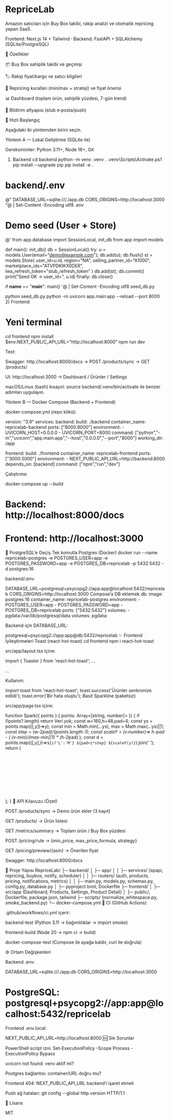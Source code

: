 # RepriceLab

Amazon satıcıları için Buy Box takibi, rakip analizi ve otomatik repricing yapan SaaS.

Frontend: Next.js 14 + Tailwind · Backend: FastAPI + SQLAlchemy (SQLite/PostgreSQL)

🌟 Özellikler

📦 Buy Box sahiplik takibi ve geçmişi

🏷️ Rakip fiyat/kargo ve satıcı bilgileri

🤖 Repricing kuralları (min/max + strateji) ve fiyat önerisi

📊 Dashboard (toplam ürün, sahiplik yüzdesi, 7-gün trend)

🔔 Bildirim altyapısı (stub e‑posta/push)

🚀 Hızlı Başlangıç

Aşağıdaki iki yöntemden birini seçin.

Yöntem A — Lokal Geliştirme (SQLite ile)

Gereksinimler: Python 3.11+, Node 18+, Git

1) Backend
cd backend
python -m venv .venv
. .venv\Scripts\Activate.ps1
pip install --upgrade pip
pip install -e .


# backend/.env
@"
DATABASE_URL=sqlite:///./app.db
CORS_ORIGINS=http://localhost:3000
"@ | Set-Content -Encoding utf8 .env


# Demo seed (User + Store)
@'
from app.database import SessionLocal, init_db
from app import models


def main():
    init_db()
    db = SessionLocal()
    try:
        u = models.User(email="demo@example.com"); db.add(u); db.flush()
        st = models.Store(
            user_id=u.id, region="NA", selling_partner_id="A1000",
            marketplace_ids="ATVPDKIKX0DER", lwa_refresh_token="stub_refresh_token"
        )
        db.add(st); db.commit()
        print("Seed OK -> user_id=", u.id)
    finally:
        db.close()


if __name__ == "__main__":
    main()
'@ | Set-Content -Encoding utf8 seed_db.py


python seed_db.py
python -m uvicorn app.main:app --reload --port 8000
2) Frontend
# Yeni terminal
cd frontend
npm install
$env:NEXT_PUBLIC_API_URL="http://localhost:8000"
npm run dev

Test:

Swagger: http://localhost:8000/docs → POST /products/sync → GET /products/

UI: http://localhost:3000 → Dashboard / Ürünler / Settings

macOS/Linux (bash) kısayol: source backend/.venv/bin/activate ile benzer adımları uygulayın.

Yöntem B — Docker Compose (Backend + Frontend)

docker-compose.yml (repo kökü):

version: "3.9"
services:
  backend:
    build: ./backend
    container_name: repricelab-backend
    ports: ["8000:8000"]
    environment:
      - UVICORN_HOST=0.0.0.0
      - UVICORN_PORT=8000
    command: ["python","-m","uvicorn","app.main:app","--host","0.0.0.0","--port","8000"]
    working_dir: /app


  frontend:
    build: ./frontend
    container_name: repricelab-frontend
    ports: ["3000:3000"]
    environment:
      - NEXT_PUBLIC_API_URL=http://backend:8000
    depends_on: [backend]
    command: ["npm","run","dev"]

Çalıştırma:

docker-compose up --build
# Backend:  http://localhost:8000/docs
# Frontend: http://localhost:3000
🐘 PostgreSQL’e Geçiş
Tek komutla Postgres (Docker)
docker run --name repricelab-postgres -e POSTGRES_USER=app -e POSTGRES_PASSWORD=app -e POSTGRES_DB=repricelab -p 5432:5432 -d postgres:16

backend/.env:

DATABASE_URL=postgresql+psycopg2://app:app@localhost:5432/repricelab
CORS_ORIGINS=http://localhost:3000
Compose’a DB eklemek
  db:
    image: postgres:16
    container_name: repricelab-postgres
    environment:
      - POSTGRES_USER=app
      - POSTGRES_PASSWORD=app
      - POSTGRES_DB=repricelab
    ports: ["5432:5432"]
    volumes:
      - pgdata:/var/lib/postgresql/data
volumes:
  pgdata:

Backend için DATABASE_URL:

postgresql+psycopg2://app:app@db:5432/repricelab
✨ Frontend İyileştirmeleri
Toast (react-hot-toast)
cd frontend
npm i react-hot-toast

src/app/layout.tsx içine:

import { Toaster } from 'react-hot-toast';
...
<body>
  ...
  <Toaster position="top-right" />
</body>

Kullanım:

import toast from 'react-hot-toast';
toast.success('Ürünler senkronize edildi');
toast.error('Bir hata oluştu');
Basit Sparkline (paketsiz)

src/app/page.tsx içine:

function Spark({ points }:{ points: Array<[string, number]> }) {
  if (!points?.length) return <span>Veri yok</span>;
  const w=160,h=48,pad=4;
  const ys = points.map(([,y])=>y);
  const min = Math.min(...ys), max = Math.max(...ys)||1;
  const step = (w-2*pad)/(points.length-1);
  const scaleY = (v:number)=> h-pad - ( (v-min)/(max-min||1) * (h-2*pad) );
  const d = points.map(([,y],i)=>`${i?'L':'M'} ${pad+i*step} ${scaleY(y)}`).join(' ');
  return (
    <svg width={w} height={h}>
      <path d={d} fill="none" stroke="currentColor" strokeWidth="2" />
    </svg>
  );
}
🔌 API Kılavuzu (Özet)

POST /products/sync → Demo ürün ekler (3 kayıt)

GET /products/ → Ürün listesi

GET /metrics/summary → Toplam ürün / Buy Box yüzdesi

POST /pricing/rule → {min_price, max_price_formula, strategy}

GET /pricing/preview/{asin} → Önerilen fiyat

Swagger: http://localhost:8000/docs

🧱 Proje Yapısı
RepriceLab/
├─ backend/
│  ├─ app/
│  │  ├─ services/ (spapi, repricing, buybox, notify, scheduler)
│  │  ├─ routers/  (auth, products, pricing, notifications, metrics)
│  │  ├─ main.py, models.py, schemas.py, config.py, database.py
│  ├─ pyproject.toml, Dockerfile
├─ frontend/
│  ├─ src/app (Dashboard, Products, Settings, Product Detail)
│  ├─ public/, Dockerfile, package.json, tailwind
├─ scripts/ (normalize_whitespace.py, smoke_backend.py)
└─ docker-compose.yml
🧪 CI (GitHub Actions)

.github/workflows/ci.yml içerir:

backend-test (Python 3.11 → bağımlılıklar → import smoke)

frontend-build (Node 20 → npm ci → build)

docker-compose-test (Compose ile ayağa kaldır, curl ile doğrula)

⚙️ Ortam Değişkenleri

Backend .env:

DATABASE_URL=sqlite:///./app.db
CORS_ORIGINS=http://localhost:3000
# PostgreSQL: postgresql+psycopg2://app:app@localhost:5432/repricelab

Frontend .env.local:

NEXT_PUBLIC_API_URL=http://localhost:8000
🆘 Sık Sorunlar

PowerShell script izni: Set-ExecutionPolicy -Scope Process -ExecutionPolicy Bypass

uvicorn not found: venv aktif mi?

Postgres bağlantısı: container/URL doğru mu?

Frontend 404: NEXT_PUBLIC_API_URL backend’i işaret etmeli

Push ağ hataları: git config --global http.version HTTP/1.1

📜 Lisans

MIT
